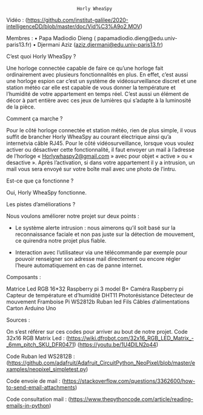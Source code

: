 
                              Horly WheaSpy


Vidéo :
(https://github.com/institut-galilee/2020-intelligenceDD/blob/master/doc/Vid%C3%A9o2.MOV)



Membres :
• Papa Madiodio Dieng ( papamadiodio.dieng@edu.univ-
paris13.fr)
• Djermani Aziz (aziz.djermani@edu.univ-paris13.fr)



C’est quoi Horly WheaSpy ?

  
  Une horloge connectée capable de faire ce qu’une horloge fait ordinairement
avec plusieurs fonctionnalités en plus. En effet, c’est aussi une horloge espion car c’est un système de vidéosurveillance discret et une station météo car elle est capable de vous donner la température et l’humidité de votre appartement en temps réel. C’est aussi un élément de décor à part entière avec ces jeux de lumières qui s’adapte à la luminosité de la pièce.



Comment ça marche ?


Pour le côté horloge connectée et station météo, rien de plus simple, il vous suffit de brancher Horly WheaSpy au courant électrique ainsi qu’a internetvia câble RJ45.
Pour le côté vidéosurveillance, lorsque vous voulez activer ou désactiver
cette fonctionnalité, il faut envoyer un mail à l’adresse de l’horloge
« Horlywhaspy2@gmail.com » avec pour objet « active » ou « desactive ».
Après l’activation, si dans votre appartement il y a intrusion, un mail vous
sera envoyé sur votre boîte mail avec une photo de l’intru.



Est-ce que ça fonctionne ?

Oui, Horly WheaSpy fonctionne.




Les pistes d’améliorations ?


Nous voulons améliorer notre projet sur deux points :
- Le système alerte intrusion : nous aimerons qu’il soit basé sur la
reconnaissance faciale et non pas juste sur la détection de mouvement, ce quirendra notre projet plus fiable.

- Interaction avec l’utilisateur via une télécommande par exemple pour
pouvoir renseigner son adresse mail directement ou encore régler l’heure
automatiquement en cas de panne internet.


Composants :

Matrice Led RGB 16*32
Raspberry pi 3 model B+
Caméra Raspberry pi
Capteur de température et d’humidité DHT11
Photorésistance
Détecteur de mouvement Framboise Pi
WS2812b Ruban led
Fils
Câbles d’alimentations
Carton
Arduino Uno






Sources :

On s’est référer sur ces codes pour arriver au bout de notre projet.
Code 32x16 RGB Matrix Led :
(https://wiki.dfrobot.com/32x16_RGB_LED_Matrix_-_6mm_pitch_SKU_DFR0471)
(https://youtu.be/1U4DlLN2p44)

Code Ruban led WS2812B :
(https://github.com/adafruit/Adafruit_CircuitPython_NeoPixel/blob/master/examples/neopixel_simpletest.py)

Code envoie de mail :
(https://stackoverflow.com/questions/3362600/how-to-send-email-attachments)

Code consultation mail :
(https://www.thepythoncode.com/article/reading-emails-in-python)
